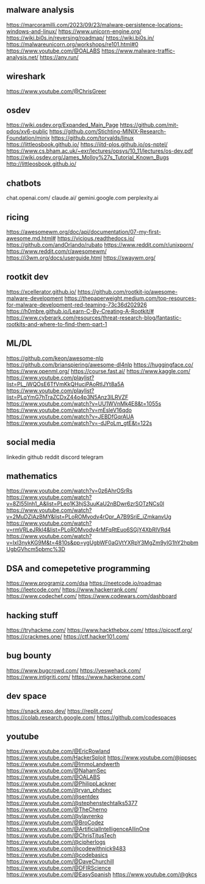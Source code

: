 ## malware analysis
https://marcoramilli.com/2023/09/23/malware-persistence-locations-windows-and-linux/
https://www.unicorn-engine.org/
https://wiki.bi0s.in/reversing/roadmap/
https://wiki.bi0s.in/
https://malwareunicorn.org/workshops/re101.html#0
https://www.youtube.com/@OALABS
https://www.malware-traffic-analysis.net/
https://any.run/

## wireshark
https://www.youtube.com/@ChrisGreer

## osdev
https://wiki.osdev.org/Expanded_Main_Page
https://github.com/mit-pdos/xv6-public
https://github.com/Stichting-MINIX-Research-Foundation/minix
https://github.com/torvalds/linux
https://littleosbook.github.io/
https://iitd-plos.github.io/os-nptel/
https://www.cs.bham.ac.uk/~exr/lectures/opsys/10_11/lectures/os-dev.pdf
https://wiki.osdev.org/James_Molloy%27s_Tutorial_Known_Bugs
http://littleosbook.github.io/

## chatbots
chat.openai.com/
claude.ai/
gemini.google.com
perplexity.ai

## ricing
https://awesomewm.org/doc/api/documentation/07-my-first-awesome.md.html#
https://vicious.readthedocs.io/
https://github.com/andOrlando/rubato
https://www.reddit.com/r/unixporn/
https://www.reddit.com/r/awesomewm/
https://i3wm.org/docs/userguide.html
https://swaywm.org/

## rootkit dev
https://xcellerator.github.io/
https://github.com/rootkit-io/awesome-malware-development
https://thepaperweight.medium.com/top-resources-for-malware-development-red-teaming-73c36d202926
https://h0mbre.github.io/Learn-C-By-Creating-A-Rootkit/#
https://www.cyberark.com/resources/threat-research-blog/fantastic-rootkits-and-where-to-find-them-part-1


## ML/DL
https://github.com/keon/awesome-nlp
https://github.com/brianspiering/awesome-dl4nlp
https://huggingface.co/
https://www.openml.org/
https://course.fast.ai/
https://www.kaggle.com/
https://www.youtube.com/playlist?list=PL_iWQOsE6TfVmKkQHucjPAoRtIJYt8a5A
https://www.youtube.com/playlist?list=PLqYmG7hTraZCDxZ44o4p3N5Anz3lLRVZF
https://www.youtube.com/watch?v=UU1WVnMk4E8&t=1055s
https://www.youtube.com/watch?v=mEsleV16qdo
https://www.youtube.com/watch?v=JEBDfGqrAUA
https://www.youtube.com/watch?v=-dJPoLm_gtE&t=122s

## social media
linkedin
github
reddit
discord
telegram

## mathematics
https://www.youtube.com/watch?v=0z6AhrOSrRs
https://www.youtube.com/watch?v=8ZI55Inh1_A&list=PLeo1K3hjS3uuKaU2nBDwr6zrSOTzNCs0l
https://www.youtube.com/watch?v=2MuDZIAzBMY&list=PLoROMvodv4rOpr_A7B9SriE_iZmkanvUg
https://www.youtube.com/watch?v=rmVRLeJRkl4&list=PLoROMvodv4rMFqRtEuo6SGjY4XbRIVRd4
https://www.youtube.com/watch?v=Ixl3nykKG9M&t=4810s&pp=ygUgbWF0aGVtYXRpY3MgZm9yIG1hY2hpbmUgbGVhcm5pbmc%3D

## DSA and comepetetive programming
https://www.programiz.com/dsa
https://neetcode.io/roadmap
https://leetcode.com/
https://www.hackerrank.com/
https://www.codechef.com/
https://www.codewars.com/dashboard

## hacking stuff
https://tryhackme.com/
https://www.hackthebox.com/
https://picoctf.org/
https://crackmes.one/
https://ctf.hacker101.com/

## bug bounty
https://www.bugcrowd.com/
https://yeswehack.com/
https://www.intigriti.com/
https://www.hackerone.com/

## dev space
https://snack.expo.dev/
https://replit.com/
https://colab.research.google.com/
https://github.com/codespaces

## youtube 
https://www.youtube.com/@EricRowland
https://www.youtube.com/HackerSploit
https://www.youtube.com/@ippsec
https://www.youtube.com/@ImmoLandwerth
https://www.youtube.com/@NahamSec
https://www.youtube.com/@OALABS
https://www.youtube.com/@PhilippLackner
https://www.youtube.com/@ryan_phdsec
https://www.youtube.com/@sentdex
https://www.youtube.com/@stephenstechtalks5377
https://www.youtube.com/@TheCherno
https://www.youtube.com/@vlavrenko
https://www.youtube.com/@BroCodez
https://www.youtube.com/@ArtificialIntelligenceAllinOne
https://www.youtube.com/@ChrisTitusTech
https://www.youtube.com/@cipherlogs
https://www.youtube.com/@codewithnick9483
https://www.youtube.com/@codebasics
https://www.youtube.com/@DaveChurchill
https://www.youtube.com/@DFIRScience
https://www.youtube.com/@EasySpanish
https://www.youtube.com/@gkcs








